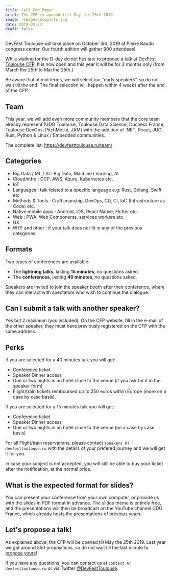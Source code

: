 ```yaml
---
title: Call For Paper
brief: The CFP is opened till May the 25th 2019
image: /images/blog/cfp.jpg
date: 2019-03-23
draft: false
---
```


DevFest Toulouse will take place on October 3rd, 2019 at Pierre Baudis congress center. Our fourth edition will gather 900 attendees!

While waiting for the D-day do not hesitate to propose a talk at [DevFest Toulouse CFP](https://conference-hall.io/public/event/HJRThubF4uYPkb7jSUxi). It is now open and this year it will be for 2 months only (from March the 25th to Mai the 25th.)

Be aware that at mid terms, we will select our “early speakers”, so do not wait till the end!
The final selection will happen within 4 weeks after the end of the CFP.

## Team

This year, we will add even more community members that the core team already represent (GDG Toulouse, Toulouse Data Science, Duchess France, Toulouse DevOps, PitchMeUp, JAM) with the addition of .NET, React, JUG, Rust, Python & Linux / Embedded communities.

The complete list: <https://devfesttoulouse.ru/team/>

## Categories

* Big Data / ML / AI : Big Data, Machine Learning, AI
* Cloud/infra : GCP, AWS, Azure, Kubernetes etc.
* IoT
* Languages : talk related to a specific language e.g: Rust, Golang, Swift etc.
* Methods & Tools : Craftsmanship, DevOps, CD, CI, IaC (Infrastructure as Code) etc.
* Native mobile apps : Android, iOS, React Native, Flutter etc.
* Web : PWA, Web Components, services workers etc.
* UX
* WTF and other : if your talk does not fit in any of the previous categories.

## Formats

Two types of conferences are available:

- The **lightning talks**, lasting **15 minutes**, no questions asked.
- The **conferences**, lasting **40 minutes**, no questions asked.

Speakers are invited to join the speaker booth after their conference, where they can interact with spectators who wish to continue the dialogue.

## Can I submit a talk with another speaker?

Yes but 2 maximum (you included). On the CFP website, fill in the e-mail of the other speaker, they must have previously registered on the CFP with the same address.

## Perks

If you are selected for a 40 minutes talk you will get:

* Conference ticket
* Speaker Dinner access
* One or two nights in an hotel close to the venue (if you ask for it in the speaker form)
* Flight/train tickets remboursed up to 250 euros within Europe (more on a case by case basis)

If you are selected for a 15 minutes talk you will get:

* Conference ticket
* Speaker Dinner access
* One or two nights in an hotel close to the venue (on a case by case basis)

For all Flight/train reservations, please contact `speakers AT devfesttoulouse.ru` with the details of your prefered journey and we will get it for you.

In case your subject is not accepted, you will still be able to buy your ticket after the notification, at the normal price.

## What is the expected format for slides?

You can present your conference from your own computer, or provide us with the slides in PDF format in advance.
The slides theme is entirely free, and the presentations will then be broadcast on the YouTube channel GDG France, which already hosts the presentations of previous years.

## Let's propose a talk!

As explained above, the CFP will be opened till May the 25th 2019. Last year we got around 350 propositions, so do not wait till the last minute to [propose yours](https://conference-hall.io/public/event/HJRThubF4uYPkb7jSUxi)!

If you have any questions, you can contact us at `contact AT devfesttoulouse.ru` or via Twitter [@DevFestToulouse](https://twitter.com/DevFestToulouse).
